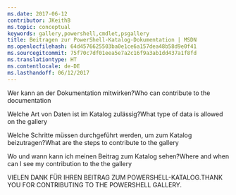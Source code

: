 ```yaml
---
ms.date: 2017-06-12
contributor: JKeithB
ms.topic: conceptual
keywords: gallery,powershell,cmdlet,psgallery
title: Beitragen zur PowerShell-Katalog-Dokumentation | MSDN
ms.openlocfilehash: 64d4576625503ba0e1ce6a157dea48b58d9e0f41
ms.sourcegitcommit: 75f70c7df01eea5e7a2c16f9a3ab1dd437a1f8fd
ms.translationtype: HT
ms.contentlocale: de-DE
ms.lasthandoff: 06/12/2017
---
```

<span data-ttu-id="332cb-103">Wer kann an der Dokumentation mitwirken?</span><span class="sxs-lookup"><span data-stu-id="332cb-103">Who can contribute to the documentation</span></span>

<span data-ttu-id="332cb-104">Welche Art von Daten ist im Katalog zulässig?</span><span class="sxs-lookup"><span data-stu-id="332cb-104">What type of data is allowed on the gallery</span></span>

<span data-ttu-id="332cb-105">Welche Schritte müssen durchgeführt werden, um zum Katalog beizutragen?</span><span class="sxs-lookup"><span data-stu-id="332cb-105">What are the steps to contribute to the gallery</span></span>

<span data-ttu-id="332cb-106">Wo und wann kann ich meinen Beitrag zum Katalog sehen?</span><span class="sxs-lookup"><span data-stu-id="332cb-106">Where and when can I see my contribution to the the gallery</span></span>

<span data-ttu-id="332cb-107">VIELEN DANK FÜR IHREN BEITRAG ZUM POWERSHELL-KATALOG.</span><span class="sxs-lookup"><span data-stu-id="332cb-107">THANK YOU FOR CONTRIBUTING TO THE POWERSHELL GALLERY.</span></span>

